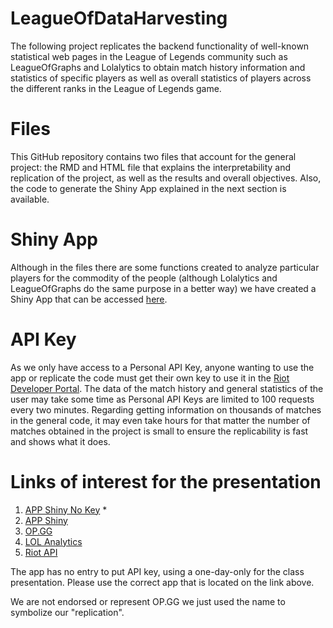 # LeagueOfDataHarvesting

The following project replicates the backend functionality of well-known statistical web pages in the League of Legends community such as LeagueOfGraphs and Lolalytics to obtain match history information and statistics of specific players as well as overall statistics of players across  the different ranks in the League of Legends game.

# Files

This GitHub repository contains two files that account for the general project: the RMD and HTML file that explains the interpretability and replication of the project, as well as the results and overall objectives. Also, the code to generate the Shiny App explained in the next section is available.

# Shiny App

Although in the files there are some functions created to analyze particular players for the commodity of the people (although Lolalytics and LeagueOfGraphs do the same purpose in a better way) we have created a Shiny App that can be accessed [here](https://bbanyulsuc3m.shinyapps.io/OPGG/).

# API Key
As we only have access to a Personal API Key, anyone wanting to use the app or replicate the code must get their own key to use it in the [Riot Developer Portal](https://developer.riotgames.com/). 
The data of the match history and general statistics of the user may take some time as Personal API Keys are limited to 100 requests every two minutes. Regarding getting information on thousands of matches in the general code, it may even take hours for that matter the number of matches obtained in the project is small to ensure the replicability is fast and shows what it does.

# Links of interest for the presentation

1) [APP Shiny No Key](https://bbanyulsuc3m.shinyapps.io/OPGGNOKEY/) *
2) [APP Shiny](https://bbanyulsuc3m.shinyapps.io/OPGG/)
3) [OP.GG](https://www.op.gg/summoners/euw/Noah7-Euw2)
4) [LOL Analytics](https://lolalytics.com/lol/sylas/build/)
5) [Riot API](https://developer.riotgames.com/apis)

The app has no entry to put API key, using a one-day-only for the class presentation. 
Please use the correct app that is located on the link above. 

We are not endorsed or represent OP.GG we just used the name to symbolize our "replication".

